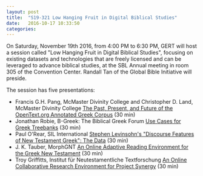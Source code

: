 ```yaml
---
layout: post
title:  "S19-321 Low Hanging Fruit in Digital Biblical Studies"
date:   2016-10-17 10:33:50
categories: 
---
```


On Saturday, November 19th 2016, from 4:00 PM to 6:30 PM, GERT will host a session called "Low Hanging Fruit in Digital Biblical Studies", focusing on existing datasets and technologies that are freely licensed and can be leveraged to advance biblical studies, at the SBL Annual meeting in room 305 of the Convention Center.  Randall Tan of the Global Bible Initiative will preside.

The session has five presentations:

- Francis G.H. Pang, McMaster Divinity College and Christopher D. Land, McMaster Divinity College
  [The Past, Present, and Future of the OpenText.org Annotated Greek Corpus](https://www.sbl-site.org/meetings/abstract.aspx?id=38264) (30 min)
- Jonathan Robie, B-Greek: The Biblical Greek Forum
  [Use Cases for Greek Treebanks](https://www.sbl-site.org/meetings/abstract.aspx?id=40141) (30 min)
- Paul O'Rear, SIL International
  [Stephen Levinsohn's "Discourse Features of New Testament Greek": The Data](https://www.sbl-site.org/meetings/abstract.aspx?id=38929) (30 min)
- J. K. Tauber, MorphGNT
  [An Online Adaptive Reading Environment for the Greek New Testament](https://www.sbl-site.org/meetings/abstract.aspx?id=39108) (30 min)
- Troy Griffitts, Institut für Neutestamentliche Textforschung
  [An Online Collaborative Research Environment for Project Synergy](https://www.sbl-site.org/meetings/abstract.aspx?id=40619) (30 min)
